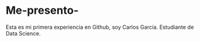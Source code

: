 # Me-presento-
Esta es mi primera experiencia en Github, soy Carlos García. Estudiante de Data Science.
